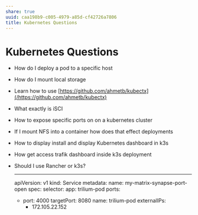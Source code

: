 ```yaml
---
share: true
uuid: caa198b9-c005-4979-a85d-cf42726a7806
title: Kubernetes Questions
---
```

# Kubernetes Questions
*   How do I deploy a pod to a specific host
*   How do I mount local storage
*   Learn how to use [https://github.com/ahmetb/kubectx](/https://github.com/ahmetb/kubectx)
*   What exactly is iSCI
*   How to expose specific ports on on a kubernetes cluster
*   If I mount NFS into a container how does that effect deployments
*   How to display install and display Kubernetes dashboard in k3s
*   How get access trafik dashboard inside k3s deployment
*   Should I use Rancher or k3s?

    ---
    apiVersion: v1
    kind: Service
    metadata:
      name: my-matrix-synapse-port-open
    spec:
      selector:
        app: trilium-pod
      ports:
      - port: 4000
        targetPort: 8080
        name: trilium-pod
      externalIPs:
        - 172.105.22.152